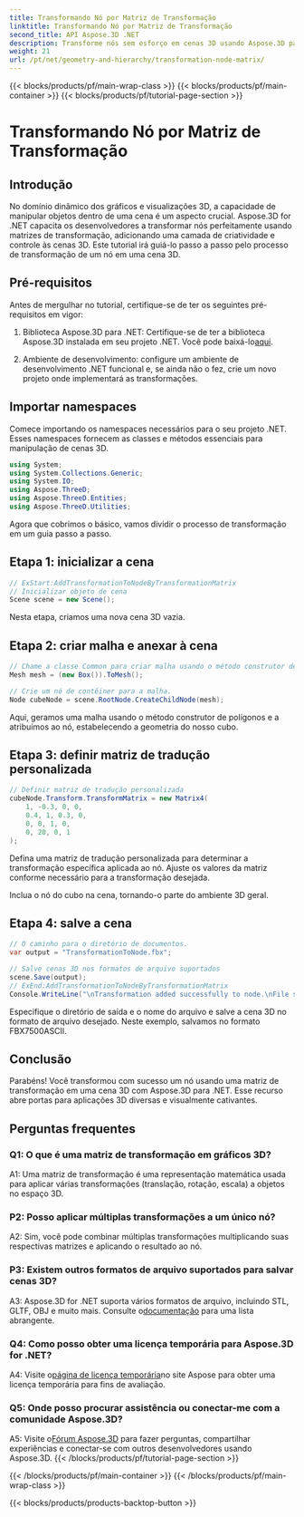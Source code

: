 ```yaml
---
title: Transformando Nó por Matriz de Transformação
linktitle: Transformando Nó por Matriz de Transformação
second_title: API Aspose.3D .NET
description: Transforme nós sem esforço em cenas 3D usando Aspose.3D para .NET. Aprenda transformações de nós passo a passo com tutorial.
weight: 21
url: /pt/net/geometry-and-hierarchy/transformation-node-matrix/
---
```


{{< blocks/products/pf/main-wrap-class >}}
{{< blocks/products/pf/main-container >}}
{{< blocks/products/pf/tutorial-page-section >}}

# Transformando Nó por Matriz de Transformação

## Introdução

No domínio dinâmico dos gráficos e visualizações 3D, a capacidade de manipular objetos dentro de uma cena é um aspecto crucial. Aspose.3D for .NET capacita os desenvolvedores a transformar nós perfeitamente usando matrizes de transformação, adicionando uma camada de criatividade e controle às cenas 3D. Este tutorial irá guiá-lo passo a passo pelo processo de transformação de um nó em uma cena 3D.

## Pré-requisitos

Antes de mergulhar no tutorial, certifique-se de ter os seguintes pré-requisitos em vigor:

1.  Biblioteca Aspose.3D para .NET: Certifique-se de ter a biblioteca Aspose.3D instalada em seu projeto .NET. Você pode baixá-lo[aqui](https://releases.aspose.com/3d/net/).

2. Ambiente de desenvolvimento: configure um ambiente de desenvolvimento .NET funcional e, se ainda não o fez, crie um novo projeto onde implementará as transformações.

## Importar namespaces

Comece importando os namespaces necessários para o seu projeto .NET. Esses namespaces fornecem as classes e métodos essenciais para manipulação de cenas 3D.

```csharp
using System;
using System.Collections.Generic;
using System.IO;
using Aspose.ThreeD;
using Aspose.ThreeD.Entities;
using Aspose.ThreeD.Utilities;
```

Agora que cobrimos o básico, vamos dividir o processo de transformação em um guia passo a passo.

## Etapa 1: inicializar a cena

```csharp
// ExStart:AddTransformationToNodeByTransformationMatrix
// Inicializar objeto de cena
Scene scene = new Scene();

```

Nesta etapa, criamos uma nova cena 3D vazia.

## Etapa 2: criar malha e anexar à cena

```csharp
// Chame a classe Common para criar malha usando o método construtor de polígono para definir a instância da malha
Mesh mesh = (new Box()).ToMesh();

// Crie um nó de contêiner para a malha.
Node cubeNode = scene.RootNode.CreateChildNode(mesh);
```

Aqui, geramos uma malha usando o método construtor de polígonos e a atribuímos ao nó, estabelecendo a geometria do nosso cubo.

## Etapa 3: definir matriz de tradução personalizada

```csharp
// Definir matriz de tradução personalizada
cubeNode.Transform.TransformMatrix = new Matrix4(
    1, -0.3, 0, 0,
    0.4, 1, 0.3, 0,
    0, 0, 1, 0,
    0, 20, 0, 1
);        
```

Defina uma matriz de tradução personalizada para determinar a transformação específica aplicada ao nó. Ajuste os valores da matriz conforme necessário para a transformação desejada.

Inclua o nó do cubo na cena, tornando-o parte do ambiente 3D geral.

## Etapa 4: salve a cena

```csharp
// O caminho para o diretório de documentos.
var output = "TransformationToNode.fbx";

// Salve cenas 3D nos formatos de arquivo suportados
scene.Save(output);
// ExEnd:AddTransformationToNodeByTransformationMatrix
Console.WriteLine("\nTransformation added successfully to node.\nFile saved at " + output);
```

Especifique o diretório de saída e o nome do arquivo e salve a cena 3D no formato de arquivo desejado. Neste exemplo, salvamos no formato FBX7500ASCII.

## Conclusão

Parabéns! Você transformou com sucesso um nó usando uma matriz de transformação em uma cena 3D com Aspose.3D para .NET. Esse recurso abre portas para aplicações 3D diversas e visualmente cativantes.

## Perguntas frequentes

### Q1: O que é uma matriz de transformação em gráficos 3D?

A1: Uma matriz de transformação é uma representação matemática usada para aplicar várias transformações (translação, rotação, escala) a objetos no espaço 3D.

### P2: Posso aplicar múltiplas transformações a um único nó?

A2: Sim, você pode combinar múltiplas transformações multiplicando suas respectivas matrizes e aplicando o resultado ao nó.

### P3: Existem outros formatos de arquivo suportados para salvar cenas 3D?

 A3: Aspose.3D for .NET suporta vários formatos de arquivo, incluindo STL, GLTF, OBJ e muito mais. Consulte o[documentação](https://reference.aspose.com/3d/net/) para uma lista abrangente.

### Q4: Como posso obter uma licença temporária para Aspose.3D for .NET?

 A4: Visite o[página de licença temporária](https://purchase.aspose.com/temporary-license/)no site Aspose para obter uma licença temporária para fins de avaliação.

### Q5: Onde posso procurar assistência ou conectar-me com a comunidade Aspose.3D?

 A5: Visite o[Fórum Aspose.3D](https://forum.aspose.com/c/3d/18) para fazer perguntas, compartilhar experiências e conectar-se com outros desenvolvedores usando Aspose.3D.
{{< /blocks/products/pf/tutorial-page-section >}}

{{< /blocks/products/pf/main-container >}}
{{< /blocks/products/pf/main-wrap-class >}}

{{< blocks/products/products-backtop-button >}}
